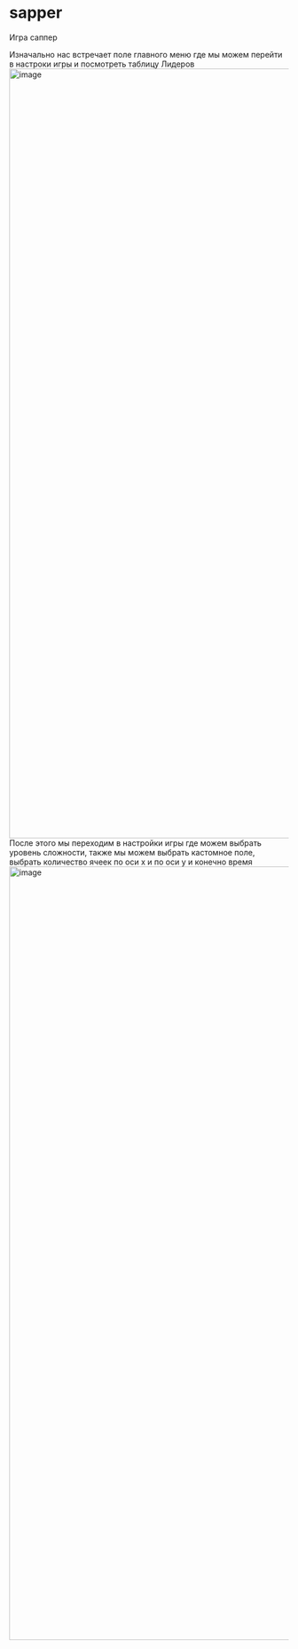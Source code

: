 # sapper
Игра саппер

Изначально нас встречает поле главного меню где мы можем перейти в настроки игры и посмотреть таблицу Лидеров
<img width="1389" alt="image" src="https://github.com/Maksim22886/sapper/assets/120506295/7ad0585f-dcfe-421b-9aa8-63ab0d05e10c">
После этого мы переходим в настройки игры где можем выбрать уровень сложности, также мы можем выбрать кастомное поле, выбрать количество ячеек по оси x и по оси y и конечно время
<img width="1396" alt="image" src="https://github.com/Maksim22886/sapper/assets/120506295/751eacd8-b4ae-4870-855a-0487aa914c71">
